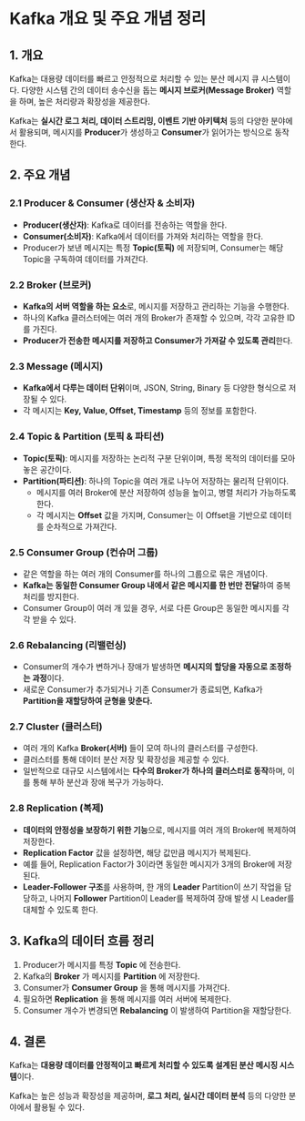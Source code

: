 # Kafka 개요 및 주요 개념 정리

## 1. 개요

Kafka는 대용량 데이터를 빠르고 안정적으로 처리할 수 있는 분산 메시지 큐 시스템이다. 다양한 시스템 간의 데이터 송수신을 돕는 **메시지 브로커(Message Broker)** 역할을 하며, 높은 처리량과 확장성을 제공한다.

Kafka는 **실시간 로그 처리, 데이터 스트리밍, 이벤트 기반 아키텍처** 등의 다양한 분야에서 활용되며, 메시지를 **Producer**가 생성하고 **Consumer**가 읽어가는 방식으로 동작한다.

## 2. 주요 개념

### 2.1 Producer & Consumer (생산자 & 소비자)

- **Producer(생산자)**: Kafka로 데이터를 전송하는 역할을 한다.
- **Consumer(소비자)**: Kafka에서 데이터를 가져와 처리하는 역할을 한다.
- Producer가 보낸 메시지는 특정 **Topic(토픽)** 에 저장되며, Consumer는 해당 Topic을 구독하여 데이터를 가져간다.

### 2.2 Broker (브로커)

- **Kafka의 서버 역할을 하는 요소**로, 메시지를 저장하고 관리하는 기능을 수행한다.
- 하나의 Kafka 클러스터에는 여러 개의 Broker가 존재할 수 있으며, 각각 고유한 ID를 가진다.
- **Producer가 전송한 메시지를 저장하고 Consumer가 가져갈 수 있도록 관리**한다.

### 2.3 Message (메시지)

- **Kafka에서 다루는 데이터 단위**이며, JSON, String, Binary 등 다양한 형식으로 저장될 수 있다.
- 각 메시지는 **Key, Value, Offset, Timestamp** 등의 정보를 포함한다.

### 2.4 Topic & Partition (토픽 & 파티션)

- **Topic(토픽)**: 메시지를 저장하는 논리적 구분 단위이며, 특정 목적의 데이터를 모아놓은 공간이다.
- **Partition(파티션)**: 하나의 Topic을 여러 개로 나누어 저장하는 물리적 단위이다.
  - 메시지를 여러 Broker에 분산 저장하여 성능을 높이고, 병렬 처리가 가능하도록 한다.
  - 각 메시지는 **Offset** 값을 가지며, Consumer는 이 Offset을 기반으로 데이터를 순차적으로 가져간다.

### 2.5 Consumer Group (컨슈머 그룹)

- 같은 역할을 하는 여러 개의 Consumer를 하나의 그룹으로 묶은 개념이다.
- **Kafka는 동일한 Consumer Group 내에서 같은 메시지를 한 번만 전달**하여 중복 처리를 방지한다.
- Consumer Group이 여러 개 있을 경우, 서로 다른 Group은 동일한 메시지를 각각 받을 수 있다.

### 2.6 Rebalancing (리밸런싱)

- Consumer의 개수가 변하거나 장애가 발생하면 **메시지의 할당을 자동으로 조정하는 과정**이다.
- 새로운 Consumer가 추가되거나 기존 Consumer가 종료되면, Kafka가 **Partition을 재할당하여 균형을 맞춘다.**

### 2.7 Cluster (클러스터)

- 여러 개의 Kafka **Broker(서버)** 들이 모여 하나의 클러스터를 구성한다.
- 클러스터를 통해 데이터 분산 저장 및 확장성을 제공할 수 있다.
- 일반적으로 대규모 시스템에서는 **다수의 Broker가 하나의 클러스터로 동작**하며, 이를 통해 부하 분산과 장애 복구가 가능하다.

### 2.8 Replication (복제)

- **데이터의 안정성을 보장하기 위한 기능**으로, 메시지를 여러 개의 Broker에 복제하여 저장한다.
- **Replication Factor** 값을 설정하면, 해당 값만큼 메시지가 복제된다.
- 예를 들어, Replication Factor가 3이라면 동일한 메시지가 3개의 Broker에 저장된다.
- **Leader-Follower 구조**를 사용하며, 한 개의 **Leader** Partition이 쓰기 작업을 담당하고, 나머지 **Follower** Partition이 Leader를 복제하여 장애 발생 시 Leader를 대체할 수 있도록 한다.

## 3. Kafka의 데이터 흐름 정리

1. Producer가 메시지를 특정 **Topic** 에 전송한다.
2. Kafka의 **Broker** 가 메시지를 **Partition** 에 저장한다.
3. Consumer가 **Consumer Group** 을 통해 메시지를 가져간다.
4. 필요하면 **Replication** 을 통해 메시지를 여러 서버에 복제한다.
5. Consumer 개수가 변경되면 **Rebalancing** 이 발생하여 Partition을 재할당한다.

## 4. 결론

Kafka는 **대용량 데이터를 안정적이고 빠르게 처리할 수 있도록 설계된 분산 메시징 시스템**이다.

Kafka는 높은 성능과 확장성을 제공하며, **로그 처리, 실시간 데이터 분석** 등의 다양한 분야에서 활용될 수 있다.